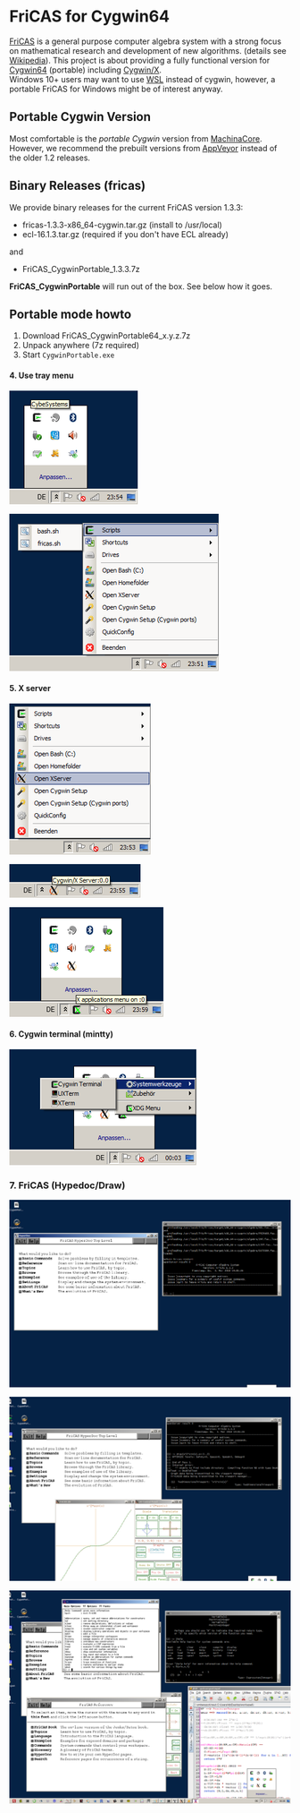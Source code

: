 # FriCAS for Cygwin64

[FriCAS](http://fricas.sourceforge.net/)  is a general purpose computer algebra system with a strong focus on mathematical research and development of new algorithms.  (details see [Wikipedia](https://en.wikipedia.org/wiki/FriCAS)). This project is about providing a fully functional version for [Cygwin64](https://cygwin.com/) (portable) including [Cygwin/X](https://x.cygwin.com/).  
Windows 10+ users may want to use [WSL](https://docs.microsoft.com/en-us/windows/wsl/about) instead of cygwin, however, a portable FriCAS for Windows might be of interest anyway.

## Portable Cygwin Version
Most comfortable is the *portable Cygwin* version from [MachinaCore](https://github.com/MachinaCore/CygwinPortable). However, we recommend the prebuilt versions from [AppVeyor](https://ci.appveyor.com/project/MachinaCore/cygwinportable/build/artifacts)    instead of the older 1.2 releases.

## Binary Releases (fricas)
We provide binary releases for the current FriCAS version 1.3.3:

* fricas-1.3.3-x86_64-cygwin.tar.gz (install to /usr/local)
* ecl-16.1.3.tar.gz (required if you don't have ECL already)

and
* FriCAS_CygwinPortable_1.3.3.7z

**FriCAS_CygwinPortable** will run out of the box. See below how it goes.


## Portable mode howto

1. Download FriCAS_CygwinPortable64_x.y.z.7z 
2. Unpack anywhere  (7z required)
3. Start `CygwinPortable.exe`

#### 4. Use tray menu
![Click tray icon](img/tray0.png)

![Scripts or](img/tray1.png)

#### 5. X server
![Start X](img/tray2.png)

![X server](img/tray3.png)

![X applications menu](img/tray4.png)

#### 6. Cygwin terminal (mintty)
![System tools](img/tray5.png)


### 7. FriCAS (Hypedoc/Draw)
![FriCAS 1](img/fricas1.png)

![FriCAS 2](img/fricas2.png)

![FriCAS 3](img/fricas3.png)



